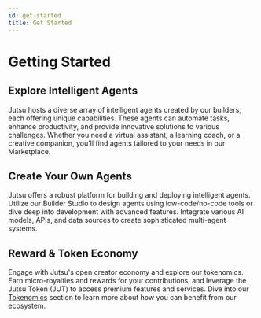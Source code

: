```yaml
---
id: get-started
title: Get Started
---
```


# Getting Started

## Explore Intelligent Agents

Jutsu hosts a diverse array of intelligent agents created by our builders, each offering unique capabilities. These agents can automate tasks, enhance productivity, and provide innovative solutions to various challenges. Whether you need a virtual assistant, a learning coach, or a creative companion, you'll find agents tailored to your needs in our Marketplace.

## Create Your Own Agents

Jutsu offers a robust platform for building and deploying intelligent agents. Utilize our Builder Studio to design agents using low-code/no-code tools or dive deep into development with advanced features. Integrate various AI models, APIs, and data sources to create sophisticated multi-agent systems.

## Reward & Token Economy
Engage with Jutsu's open creator economy and explore our tokenomics. Earn micro-royalties and rewards for your contributions, and leverage the Jutsu Token (JUT) to access premium features and services. Dive into our [Tokenomics](/tokenomics) section to learn more about how you can benefit from our ecosystem.